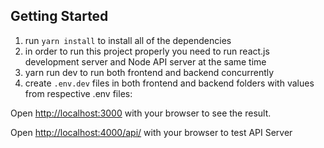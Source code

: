 


## Getting Started

1. run `yarn install` to install all of the dependencies
2. in order to run this project properly you need to run react.js development server and Node API server at the same time
3. yarn run dev to run both frontend and backend concurrently
4. create `.env.dev` files in both frontend and backend folders with values from respective .env files:


Open [http://localhost:3000](http://localhost:3000) with your browser to see the result.


Open [http://localhost:4000/api/](http://localhost:4000/api/) with your browser to test API Server


